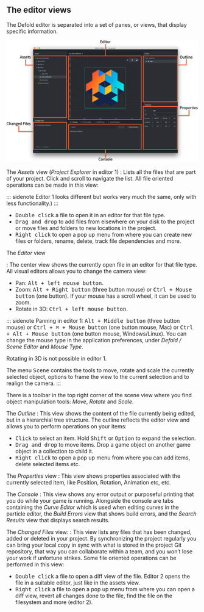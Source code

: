 ## The editor views

The Defold editor is separated into a set of panes, or views, that display specific information.

![Editor 2](../shared/images/editor2_overview.png)

The *Assets* view (*Project Explorer* in editor 1)
: Lists all the files that are part of your project. Click and scroll to navigate the list. All file oriented operations can be made in this view:

::: sidenote
Editor 1 looks different but works very much the same, only with less functionality.)
:::

   - <kbd>Double click</kbd> a file to open it in an editor for that file type.
   - <kbd>Drag and drop</kbd> to add files from elsewhere on your disk to the project or move files and folders to new locations in the project.
   - <kbd>Right click</kbd> to open a pop up menu from where you can create new files or folders, rename, delete, track file dependencies and more.

The *Editor* view

: The center view shows the currently open file in an editor for that file type. All visual editors allows you to change the camera view:

- Pan: <kbd>Alt + left mouse button</kbd>.
- Zoom: <kbd>Alt + Right button</kbd> (three button mouse) or <kbd>Ctrl + Mouse button</kbd> (one button). If your mouse has a scroll wheel, it can be used to zoom.
- Rotate in 3D: <kbd>Ctrl + left mouse button</kbd>.

::: sidenote
Panning in editor 1: <kbd>Alt + Middle button</kbd> (three button mouse) or <kbd>Ctrl + ⌘ + Mouse button</kbd> (one button mouse, Mac) or <kbd>Ctrl + Alt + Mouse button</kbd> (one button mouse, Windows/Linux). You can change the mouse type in the application preferences, under *Defold / Scene Editor* and *Mouse Type*.

Rotating in 3D is not possible in editor 1.

The menu <kbd>Scene</kbd> contains the tools to move, rotate and scale the currently selected object, options to frame the view to the current selection and to realign the camera.
:::

There is a toolbar in the top right corner of the scene view where you find object manipulation tools: *Move*, *Rotate* and *Scale*.

The *Outline*
: This view shows the content of the file currently being edited, but in a hierarchial tree structure. The outline reflects the editor view and allows you to perform operations on your items:
   - <kbd>Click</kbd> to select an item. Hold <kbd>Shift</kbd> or <kbd>Option</kbd> to expand the selection.
   - <kbd>Drag and drop</kbd> to move items. Drop a game object on another game object in a collection to child it.
   - <kbd>Right click</kbd> to open a pop up menu from where you can add items, delete selected items etc.

The *Properties* view
: This view shows properties associated with the currently selected item, like Position, Rotation, Animation etc, etc.

The *Console*
: This view shows any error output or purposeful printing that you do while your game is running. Alongside the console are tabs containing the *Curve Editor* which is used when editing curves in the particle editor, the *Build Errors* view that shows build errors, and the *Search Results* view that displays search results.

The *Changed Files* view:
: This view lists any files that has been changed, added or deleted in your project. By synchronizing the project regularly you can bring your local copy in sync with what is stored in the project Git repository, that way you can collaborate within a team, and you won’t lose your work if unfortune strikes. Some file oriented operations can be performed in this view:

   - <kbd>Double click</kbd> a file to open a diff view of the file. Editor 2 opens the file in a suitable editor, just like in the assets view.
   - <kbd>Right click</kbd> a file to open a pop up menu from where you can open a diff view, revert all changes done to the file, find the file on the filesystem and more (editor 2).
